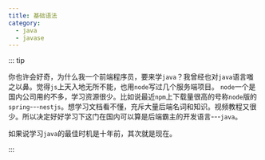 ```yaml
---
title: 基础语法
category:
  - java
  - javase
---
```


::: tip

你也许会好奇，为什么我一个前端程序员，要来学`java`？我曾经也对`java`语言嗤之以鼻。觉得`js`上天入地无所不能，也用`node`写过几个服务端项目。
`node`一个是国内公司用的不多，学习资源很少。比如说最近`npm`上下载量很高的号称`node`版的`spring`---`nestjs`。想学习文档看不懂，充斥大量后端名词和知识。视频教程又很少。所以决定好好学习下这门在国内可以算是后端霸主的开发语言---`java`。

如果说学习`java`的最佳时机是十年前，其次就是现在。

:::
